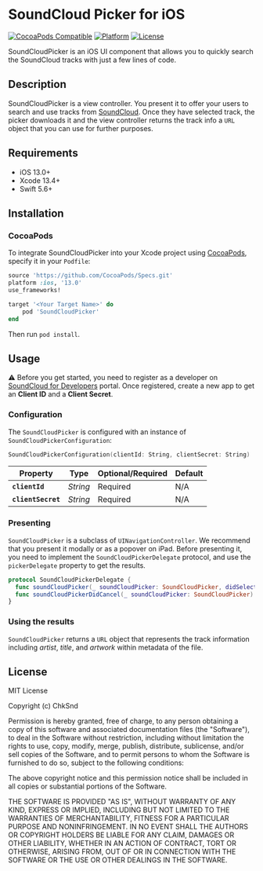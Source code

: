 # SoundCloud Picker for iOS

[![CocoaPods Compatible](https://img.shields.io/cocoapods/v/SoundCloudPicker.svg?style=flat-square)](https://cocoapods.org/pods/SoundCloudPicker)
[![Platform](https://img.shields.io/cocoapods/p/SoundCloudPicker.svg?style=flat-square)](https://github.com/chksnd/soundcloud-picker-ios)
[![License](https://img.shields.io/github/license/chksnd/soundcloud-picker-ios.svg?style=flat-square)](https://github.com/chksnd/soundcloud-picker-ios)

SoundCloudPicker is an iOS UI component that allows you to quickly search the SoundCloud tracks with just a few lines of code.

## Description

SoundCloudPicker is a view controller. You present it to offer your users to search and use tracks from [SoundCloud](https://soundcloud.com). Once they have selected track, the picker downloads it and the view controller returns the track info a `URL` object that you can use for further purposes.

## Requirements

- iOS 13.0+
- Xcode 13.4+
- Swift 5.6+

## Installation

### CocoaPods

To integrate SoundCloudPicker into your Xcode project using [CocoaPods](https://cocoapods.org), specify it in your `Podfile`:

```ruby
source 'https://github.com/CocoaPods/Specs.git'
platform :ios, '13.0'
use_frameworks!

target '<Your Target Name>' do
    pod 'SoundCloudPicker'
end
```

Then run `pod install`.

## Usage

⚠️ Before you get started, you need to register as a developer on [SoundCloud for Developers](https://developers.soundcloud.com/) portal. Once registered, create a new app to get an **Client ID** and a **Client Secret**.

### Configuration

The `SoundCloudPicker` is configured with an instance of `SoundCloudPickerConfiguration`:

```swift
SoundCloudPickerConfiguration(clientId: String, clientSecret: String)
```

|Property|Type|Optional/Required|Default|
|--------|----|-----------------|-------|
|**`clientId`**|_String_|Required|N/A|
|**`clientSecret`**|_String_|Required|N/A|

### Presenting

`SoundCloudPicker` is a subclass of `UINavigationController`. We recommend that you present it modally or as a popover on iPad. Before presenting it, you need to implement the `SoundCloudPickerDelegate` protocol, and use the `pickerDelegate` property to get the results.

```swift
protocol SoundCloudPickerDelegate {
  func soundCloudPicker(_ soundCloudPicker: SoundCloudPicker, didSelectTrack url: URL)
  func soundCloudPickerDidCancel(_ soundCloudPicker: SoundCloudPicker)
}
```

### Using the results

`SoundCloudPicker` returns a `URL` object that represents the track information including *artist*, *title*, and *artwork* within metadata of the file.

## License

MIT License

Copyright (c) ChkSnd

Permission is hereby granted, free of charge, to any person obtaining a copy of this software and associated documentation files (the "Software"), to deal in the Software without restriction, including without limitation the rights to use, copy, modify, merge, publish, distribute, sublicense, and/or sell copies of the Software, and to permit persons to whom the Software is furnished to do so, subject to the following conditions:

The above copyright notice and this permission notice shall be included in all copies or substantial portions of the Software.

THE SOFTWARE IS PROVIDED "AS IS", WITHOUT WARRANTY OF ANY KIND, EXPRESS OR IMPLIED, INCLUDING BUT NOT LIMITED TO THE WARRANTIES OF MERCHANTABILITY, FITNESS FOR A PARTICULAR PURPOSE AND NONINFRINGEMENT. IN NO EVENT SHALL THE AUTHORS OR COPYRIGHT HOLDERS BE LIABLE FOR ANY CLAIM, DAMAGES OR OTHER LIABILITY, WHETHER IN AN ACTION OF CONTRACT, TORT OR OTHERWISE, ARISING FROM, OUT OF OR IN CONNECTION WITH THE SOFTWARE OR THE USE OR OTHER DEALINGS IN THE SOFTWARE.
